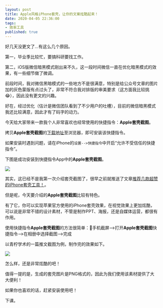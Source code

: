 ```yaml
---
layout: post
title: Apple风格iPhone套壳，让你的文案炫酷起来！
date: 2020-04-05 22:36:00
tags: 
- 效率工具
published: true
---
```


好几天没更文了...有这么几个原因。

第一，毕业季比较忙，要搞科研要找工作。

第二，iOS版微信暗黑模式刚出来不久，这一段时间微信一直在优化暗黑模式的效果，有一些细节做了微调。

前段时间，我对微信黑暗模式的一些地方不是很满意，特别是给公众号文章的图片加的灰色蒙版有点过头了，非常不符合我对排版的审美要求（这方面我比较挑😂），因此没有更文的兴趣。

好在，经过优化（估计是微信团队看到了不少用户的吐槽），目前的微信暗黑模式我还比较满意，因此才有了码字的动力。

今天给大家带来一款我个人非常喜欢也经常使用的快捷指令：**Apple套壳截图**。

拷贝**Apple套壳截图**的[下载地址](https://www.icloud.com/shortcuts/9487494e3c6a4aae889306f0977628f1 "【Apple套壳截图】下载地址")至浏览器，即可安装该快捷指令。

如果安装时遇到问题，请在iPhone的`设置-->快捷指令`中开启“允许不受信任的快捷指令”。

下图是成功安装到快捷指令App中的**Apple套壳截图**。

![](https://tva1.sinaimg.cn/large/00831rSTly1gdj34uskdzg30h70xc4a9.gif)

其实，这已经不是我第一次介绍套壳截图了，很早之前就推送了文章[推荐几款超赞的iPhone套壳工具！](https://mp.weixin.qq.com/s/ZJJK7s09SqnWntoEXRBDUg)。

但是呢，今天要介绍的**Apple套壳截图**比较有特色。

有了它，你可以实现苹果官方使用的iPhone套壳效果，在视觉效果上更加炫酷，可以说是非常不错的设计素材，不管是制作PPT、海报，还是自媒体运营，都很有作用。

使用快捷指令**Apple套壳截图**的方法很简单：📱手机截屏-->打开**Apple套壳截图**快捷指令-->在相册中选择截图-->完成

以青柠学术的一篇推文截图为例，制作完的效果如下。

![](https://tva1.sinaimg.cn/large/00831rSTly1gdj33n63zfj30u00u00vj.jpg)

怎么样，还是非常炫酷的吧！

值得一提的是，生成的套壳图片是PNG格式的，因此为我们使用该素材提供了大大便利！

如果你也喜欢的话，赶紧安装使用吧！

下课。



